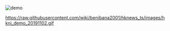 ![demo](https://raw.githubusercontent.com/wiki/benibana2001/hknews_ts/images/hkni_demo_20191102.gif)
  
https://raw.githubusercontent.com/wiki/benibana2001/hknews_ts/images/hkni_demo_20191102.gif